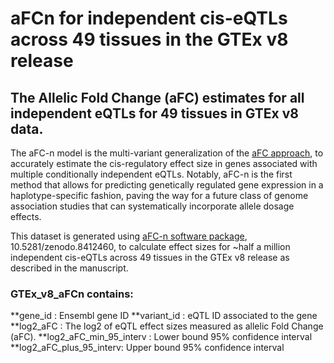 # aFCn for independent cis-eQTLs across 49 tissues in the GTEx v8 release

## The Allelic Fold Change (aFC) estimates for all independent eQTLs for 49 tissues in GTEx v8 data.

The aFC-n model is the multi-variant generalization of the [aFC approach](https://github.com/secastel/aFC), to accurately estimate the cis-regulatory effect size in genes associated with multiple conditionally independent eQTLs. Notably, aFC-n is the first method that allows for predicting genetically regulated gene expression in a haplotype-specific fashion, paving the way for a future class of genome association studies that can systematically incorporate allele dosage effects.

This dataset is generated using [aFC-n software package]((https://github.com/wickdChromosome/aFC-n)), 10.5281/zenodo.8412460, to calculate effect sizes for ~half a million independent cis-eQTLs across 49 tissues in the GTEx v8 release as described in the manuscript.

### GTEx_v8_aFCn contains:

**gene_id : Ensembl gene ID
**variant_id : eQTL ID associated to the gene
**log2_aFC : The log2 of eQTL effect sizes measured as allelic Fold Change (aFC).
**log2_aFC_min_95_interv : Lower bound 95% confidence interval 
**log2_aFC_plus_95_interv: Upper bound 95% confidence interval



